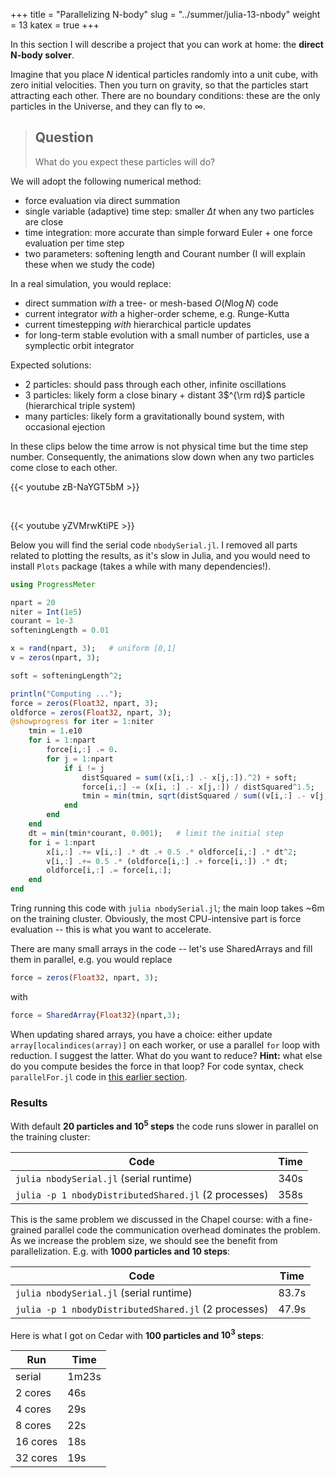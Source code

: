 +++
title = "Parallelizing N-body"
slug = "../summer/julia-13-nbody"
weight = 13
katex = true
+++

In this section I will describe a project that you can work at home: the **direct N-body solver**.

Imagine that you place $N$ identical particles randomly into a unit cube, with zero initial velocities. Then
you turn on gravity, so that the particles start attracting each other. There are no boundary conditions:
these are the only particles in the Universe, and they can fly to $\infty$.

> ## Question
> What do you expect these particles will do?

We will adopt the following numerical method:

- force evaluation via direct summation
- single variable (adaptive) time step: smaller $\Delta t$ when any two particles are close
- time integration: more accurate than simple forward Euler + one force evaluation per time step
- two parameters: softening length and Courant number (I will explain these when we study the code)

In a real simulation, you would replace:

- direct summation *with* a tree- or mesh-based $O(N\log N)$ code
- current integrator *with* a higher-order scheme, e.g. Runge-Kutta
- current timestepping *with* hierarchical particle updates
- for long-term stable evolution with a small number of particles, use a symplectic orbit integrator

Expected solutions:

- 2 particles: should pass through each other, infinite oscillations
- 3 particles: likely form a close binary + distant 3$^{\rm rd}$ particle (hierarchical triple system)
- many particles: likely form a gravitationally bound system, with occasional ejection

In these clips below the time arrow is not physical time but the time step number. Consequently, the animations slow
down when any two particles come close to each other.

{{< youtube zB-NaYGT5bM >}}

&nbsp;

{{< youtube yZVMrwKtiPE >}}

Below you will find the serial code `nbodySerial.jl`. I removed all parts related to plotting the results, as it's slow
in Julia, and you would need to install `Plots` package (takes a while with many dependencies!).

```julia
using ProgressMeter

npart = 20
niter = Int(1e5)
courant = 1e-3
softeningLength = 0.01

x = rand(npart, 3);   # uniform [0,1]
v = zeros(npart, 3);

soft = softeningLength^2;

println("Computing ...");
force = zeros(Float32, npart, 3);
oldforce = zeros(Float32, npart, 3);
@showprogress for iter = 1:niter
    tmin = 1.e10
    for i = 1:npart
        force[i,:] .= 0.
        for j = 1:npart
            if i != j
                distSquared = sum((x[i,:] .- x[j,:]).^2) + soft;
                force[i,:] -= (x[i, :] .- x[j,:]) / distSquared^1.5;
                tmin = min(tmin, sqrt(distSquared / sum((v[i,:] .- v[j,:]).^2)));
            end
        end
    end
    dt = min(tmin*courant, 0.001);   # limit the initial step
    for i = 1:npart
        x[i,:] .+= v[i,:] .* dt .+ 0.5 .* oldforce[i,:] .* dt^2;
        v[i,:] .+= 0.5 .* (oldforce[i,:] .+ force[i,:]) .* dt;
        oldforce[i,:] .= force[i,:];
    end
end
```

Tring running this code with `julia nbodySerial.jl`; the main loop takes ~6m on the training
cluster. Obviously, the most CPU-intensive part is force evaluation -- this is what you want to accelerate.

There are many small arrays in the code -- let's use SharedArrays and fill them in parallel, e.g. you would replace

```julia
force = zeros(Float32, npart, 3);
```
with
```julia
force = SharedArray{Float32}(npart,3);
```

When updating shared arrays, you have a choice: either update `array[localindices(array)]` on each worker, or use a
parallel `for` loop with reduction. I suggest the latter. What do you want to reduce? **Hint:** what else do you compute
besides the force in that loop? For code syntax, check `parallelFor.jl` code in
[this earlier section](../../julia202202/julia-06-distributed2).


<!-- <     for i = 1:npart -->
<!-- --- -->
<!-- >     tmin = @distributed (min) for i = 1:npart -->

### Results

With default **20 particles and $10^5$ steps** the code runs slower in parallel on the training cluster:

| Code | Time  |
| ------------- | ----- |
| `julia nbodySerial.jl` (serial runtime) | 340s |
| `julia -p 1 nbodyDistributedShared.jl` (2 processes) | 358s |

This is the same problem we discussed in the Chapel course: with a fine-grained parallel code the communication overhead
dominates the problem. As we increase the problem size, we should see the benefit from parallelization. E.g. with **1000
particles and 10 steps**:

| Code | Time  |
| ------------- | ----- |
| `julia nbodySerial.jl` (serial runtime) | 83.7s |
| `julia -p 1 nbodyDistributedShared.jl` (2 processes) | 47.9s |

Here is what I got on Cedar with **100 particles and $10^3$ steps**:

| Run | Time  |
| ------------- | ----- |
| serial | 1m23s |
| 2 cores | 46s |
| 4 cores | 29s |
| 8 cores | 22s |
| 16 cores | 18s |
| 32 cores | 19s  |
